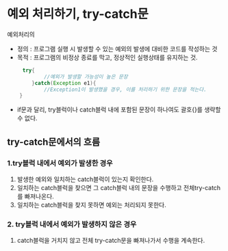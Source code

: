 # 예외 처리하기, try-catch문
예외처리의
- 정의 : 프로그램 실행 시 발생할 수 있는 예외의 발생에 대비한 코드를 작성하는 것
- 목적 : 프로그램의 비정상 종료를 막고, 정상적인 실행상태를 유지하는 것.

```java
     try{
            //예외가 발생할 가능성이 높은 문장
        }catch(Exception e1){
            //Exception1이 발생했을 경우, 이를 처리하기 위한 문장을 적는다.
    }
```

* if문과 달리, try블럭이나 catch블럭 내에 포함된 문장이 하나여도 괄호{}를 생략할 수 없다.

## try-catch문에서의 흐름
### 1.try블럭 내에서 예외가 발생한 경우
1. 발생한 예외와 일치하는 catch블럭이 있는지 확인한다.
2. 일치하는 catch블럭을 찾으면 그 catch블럭 내의 문장을 수행하고 전체try-catch를 빠져나온다.
3. 일치하는 catch블럭을 찾지 못하면 예외는 처리되지 못한다.

### 2. try블럭 내에서 예외가 발생하지 않은 경우
1. catch블럭을 거치지 않고 전체 try-catch문을 빠져나가서 수행을 계속한다.